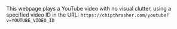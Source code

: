 This webpage plays a YouTube video with no visual clutter, using a specified video ID in the URL: `https://chipthrasher.com/youtube?v=YOUTUBE_VIDEO_ID`

